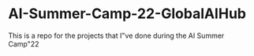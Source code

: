 # AI-Summer-Camp-22-GlobalAIHub
This is a repo for the projects that I"ve done during the AI Summer Camp"22
